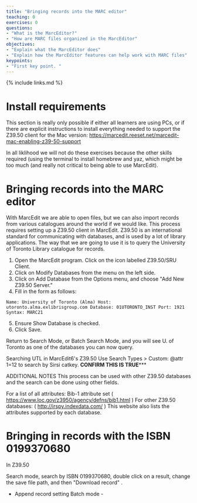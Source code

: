 ```yaml
---
title: "Bringing records into the MARC editor"
teaching: 0
exercises: 0
questions:
- "What is the MarcEditor?"
- "How are MARC files organized in the MarcEditor"
objectives:
- "Explain what the MarcEditor does"
- "Explain how the MarcEditor features can help work with MARC files"
keypoints:
- "First key point. "
---
```


{% include links.md %}


# Install requirements
This section is really only possible if either all learners are using PCs, or if there are explicit instructions to install everything needed to support the Z39.50 client for the Mac version: https://marcedit.reeset.net/marcedit-mac-enabling-z39-50-support

In all liklihood we will not do these exercises because the other skills required (using the terminal to install homebrew and yaz, which might be too much (and really not critical to being able to use MarcEdit).

# Bringing records into the MARC editor

With MarcEdit we are able to open files, but we can also import records from various catalogues around the world if we would like. This process requires setting up a Z39.50 client in MarcEdit. Z39.50 is an international standard for communicating with databases, and is used by a lot of library applications. The way that we are going to use it is to query the University of Toronto Library catalogue for records.

1. Open the MarcEdit program. Click on the icon labelled Z39.50/SRU Client.
2. Click on Modify Databases from the menu on the left side.
3. Click on Add Database from the Options menu, and choose "Add New Z39.50 Server."
4. Fill in the form as follows:


`Name: University of Toronto (Alma)
Host: utoronto.alma.exlibrisgroup.com
Database: 01UTORONTO_INST
Port: 1921
Syntax: MARC21`

5. Ensure Show Database is checked.
6. Click Save.

Return to Search Mode, or Batch Search Mode, and you will see U. of Toronto as one of the databases you can now query.

Searching UTL in MarcEdit6's Z39.50
Use Search Types > Custom: @attr 1=12 to search by Sirsi catkey.
****CONFIRM THIS IS TRUE*******

ADDITIONAL NOTES
This process can be used with other Z39.50 databases and the search can be done using other fields.

For a list of all attributes: Bib-1 attribute set ( https://www.loc.gov/z3950/agency/defns/bib1.html )
For other Z39.50 databases: ( http://irspy.indexdata.com/ )
This website also lists the attributes supported by each database.

# Bringing in records with the ISBN 0199370680

In Z39.50 

Search mode, search by ISBN 0199370680, double click on a result, change the save file path, and then "Download record" .
- Append record setting
Batch mode - 
